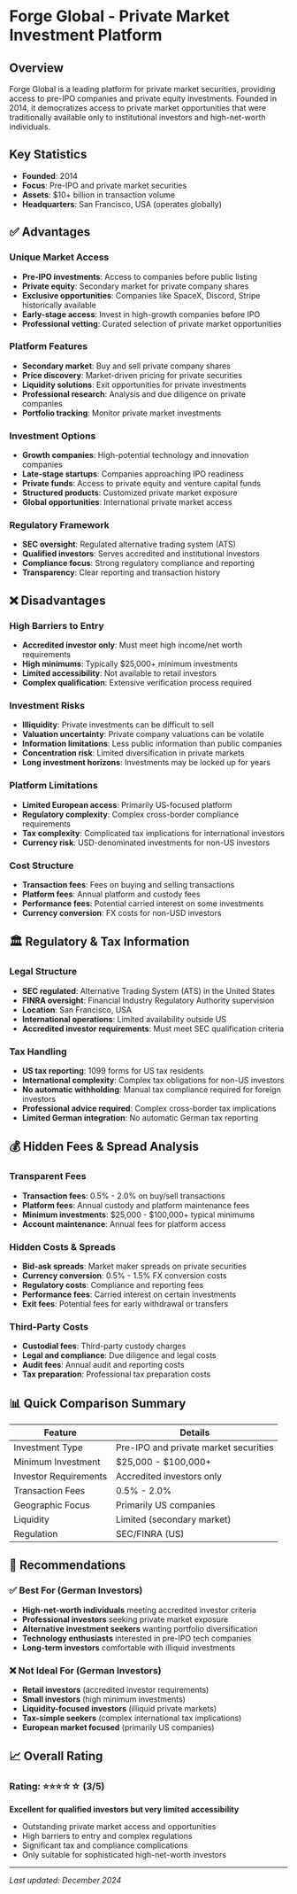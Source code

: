 # Forge Global - Private Market Investment Platform

## Overview
Forge Global is a leading platform for private market securities, providing access to pre-IPO companies and private equity investments. Founded in 2014, it democratizes access to private market opportunities that were traditionally available only to institutional investors and high-net-worth individuals.

## Key Statistics
- **Founded**: 2014
- **Focus**: Pre-IPO and private market securities
- **Assets**: $10+ billion in transaction volume
- **Headquarters**: San Francisco, USA (operates globally)

## ✅ Advantages

### Unique Market Access
- **Pre-IPO investments**: Access to companies before public listing
- **Private equity**: Secondary market for private company shares
- **Exclusive opportunities**: Companies like SpaceX, Discord, Stripe historically available
- **Early-stage access**: Invest in high-growth companies before IPO
- **Professional vetting**: Curated selection of private market opportunities

### Platform Features
- **Secondary market**: Buy and sell private company shares
- **Price discovery**: Market-driven pricing for private securities
- **Liquidity solutions**: Exit opportunities for private investments
- **Professional research**: Analysis and due diligence on private companies
- **Portfolio tracking**: Monitor private market investments

### Investment Options
- **Growth companies**: High-potential technology and innovation companies
- **Late-stage startups**: Companies approaching IPO readiness
- **Private funds**: Access to private equity and venture capital funds
- **Structured products**: Customized private market exposure
- **Global opportunities**: International private market access

### Regulatory Framework
- **SEC oversight**: Regulated alternative trading system (ATS)
- **Qualified investors**: Serves accredited and institutional investors
- **Compliance focus**: Strong regulatory compliance and reporting
- **Transparency**: Clear reporting and transaction history

## ❌ Disadvantages

### High Barriers to Entry
- **Accredited investor only**: Must meet high income/net worth requirements
- **High minimums**: Typically $25,000+ minimum investments
- **Limited accessibility**: Not available to retail investors
- **Complex qualification**: Extensive verification process required

### Investment Risks
- **Illiquidity**: Private investments can be difficult to sell
- **Valuation uncertainty**: Private company valuations can be volatile
- **Information limitations**: Less public information than public companies
- **Concentration risk**: Limited diversification in private markets
- **Long investment horizons**: Investments may be locked up for years

### Platform Limitations
- **Limited European access**: Primarily US-focused platform
- **Regulatory complexity**: Complex cross-border compliance requirements
- **Tax complexity**: Complicated tax implications for international investors
- **Currency risk**: USD-denominated investments for non-US investors

### Cost Structure
- **Transaction fees**: Fees on buying and selling transactions
- **Platform fees**: Annual platform and custody fees
- **Performance fees**: Potential carried interest on some investments
- **Currency conversion**: FX costs for non-USD investors

## 🏛️ Regulatory & Tax Information

### Legal Structure
- **SEC regulated**: Alternative Trading System (ATS) in the United States
- **FINRA oversight**: Financial Industry Regulatory Authority supervision
- **Location**: San Francisco, USA
- **International operations**: Limited availability outside US
- **Accredited investor requirements**: Must meet SEC qualification criteria

### Tax Handling
- **US tax reporting**: 1099 forms for US tax residents
- **International complexity**: Complex tax obligations for non-US investors
- **No automatic withholding**: Manual tax compliance required for foreign investors
- **Professional advice required**: Complex cross-border tax implications
- **Limited German integration**: No automatic German tax reporting

## 💰 Hidden Fees & Spread Analysis

### Transparent Fees
- **Transaction fees**: 0.5% - 2.0% on buy/sell transactions
- **Platform fees**: Annual custody and platform maintenance fees
- **Minimum investments**: $25,000 - $100,000+ typical minimums
- **Account maintenance**: Annual fees for platform access

### Hidden Costs & Spreads
- **Bid-ask spreads**: Market maker spreads on private securities
- **Currency conversion**: 0.5% - 1.5% FX conversion costs
- **Regulatory costs**: Compliance and reporting fees
- **Performance fees**: Carried interest on certain investments
- **Exit fees**: Potential fees for early withdrawal or transfers

### Third-Party Costs
- **Custodial fees**: Third-party custody charges
- **Legal and compliance**: Due diligence and legal costs
- **Audit fees**: Annual audit and reporting costs
- **Tax preparation**: Professional tax preparation costs

## 📊 Quick Comparison Summary

| Feature | Details |
|---------|---------|
| Investment Type | Pre-IPO and private market securities |
| Minimum Investment | $25,000 - $100,000+ |
| Investor Requirements | Accredited investors only |
| Transaction Fees | 0.5% - 2.0% |
| Geographic Focus | Primarily US companies |
| Liquidity | Limited (secondary market) |
| Regulation | SEC/FINRA (US) |

## 🎯 Recommendations

### ✅ Best For (German Investors)
- **High-net-worth individuals** meeting accredited investor criteria
- **Professional investors** seeking private market exposure
- **Alternative investment seekers** wanting portfolio diversification
- **Technology enthusiasts** interested in pre-IPO tech companies
- **Long-term investors** comfortable with illiquid investments

### ❌ Not Ideal For (German Investors)
- **Retail investors** (accredited investor requirements)
- **Small investors** (high minimum investments)
- **Liquidity-focused investors** (illiquid private markets)
- **Tax-simple seekers** (complex international tax implications)
- **European market focused** (primarily US companies)

## 📈 Overall Rating

### Rating: ⭐⭐⭐☆☆ (3/5)
**Excellent for qualified investors but very limited accessibility**
- Outstanding private market access and opportunities
- High barriers to entry and complex regulations
- Significant tax and compliance complications
- Only suitable for sophisticated high-net-worth investors

---

*Last updated: December 2024*
